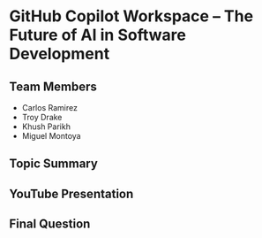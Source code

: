 # GitHub Copilot Workspace – The Future of AI in Software Development

## Team Members

- Carlos Ramirez 
- Troy Drake
- Khush Parikh
- Miguel Montoya


## Topic Summary



## YouTube Presentation



## Final Question
